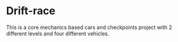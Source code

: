 # Drift-race
This is a core mechanics based cars and checkpoints project with 2 different levels and four different vehicles.
